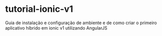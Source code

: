 # tutorial-ionic-v1
Guia de instalação e configuração de ambiente e de como criar o primeiro aplicativo híbrido em ionic v1 utilizando AngularJS
